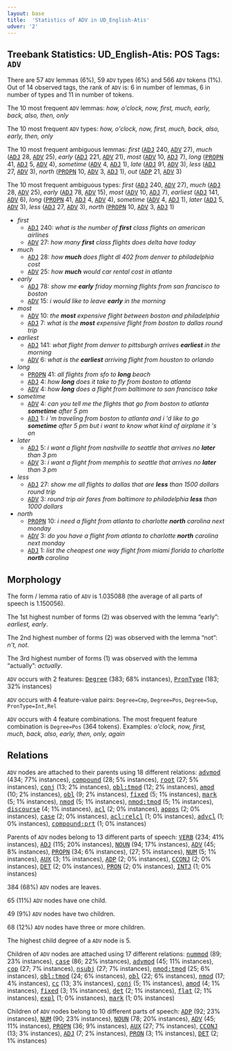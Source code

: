 ```yaml
---
layout: base
title:  'Statistics of ADV in UD_English-Atis'
udver: '2'
---
```


## Treebank Statistics: UD_English-Atis: POS Tags: `ADV`

There are 57 `ADV` lemmas (6%), 59 `ADV` types (6%) and 566 `ADV` tokens (1%).
Out of 14 observed tags, the rank of `ADV` is: 6 in number of lemmas, 6 in number of types and 11 in number of tokens.

The 10 most frequent `ADV` lemmas: <em>how, o'clock, now, first, much, early, back, also, then, only</em>

The 10 most frequent `ADV` types:  <em>how, o'clock, now, first, much, back, also, early, then, only</em>

The 10 most frequent ambiguous lemmas: <em>first</em> (<tt><a href="en_atis-pos-ADJ.html">ADJ</a></tt> 240, <tt><a href="en_atis-pos-ADV.html">ADV</a></tt> 27), <em>much</em> (<tt><a href="en_atis-pos-ADJ.html">ADJ</a></tt> 28, <tt><a href="en_atis-pos-ADV.html">ADV</a></tt> 25), <em>early</em> (<tt><a href="en_atis-pos-ADJ.html">ADJ</a></tt> 221, <tt><a href="en_atis-pos-ADV.html">ADV</a></tt> 21), <em>most</em> (<tt><a href="en_atis-pos-ADV.html">ADV</a></tt> 10, <tt><a href="en_atis-pos-ADJ.html">ADJ</a></tt> 7), <em>long</em> (<tt><a href="en_atis-pos-PROPN.html">PROPN</a></tt> 41, <tt><a href="en_atis-pos-ADJ.html">ADJ</a></tt> 5, <tt><a href="en_atis-pos-ADV.html">ADV</a></tt> 4), <em>sometime</em> (<tt><a href="en_atis-pos-ADV.html">ADV</a></tt> 4, <tt><a href="en_atis-pos-ADJ.html">ADJ</a></tt> 1), <em>late</em> (<tt><a href="en_atis-pos-ADJ.html">ADJ</a></tt> 91, <tt><a href="en_atis-pos-ADV.html">ADV</a></tt> 3), <em>less</em> (<tt><a href="en_atis-pos-ADJ.html">ADJ</a></tt> 27, <tt><a href="en_atis-pos-ADV.html">ADV</a></tt> 3), <em>north</em> (<tt><a href="en_atis-pos-PROPN.html">PROPN</a></tt> 10, <tt><a href="en_atis-pos-ADV.html">ADV</a></tt> 3, <tt><a href="en_atis-pos-ADJ.html">ADJ</a></tt> 1), <em>out</em> (<tt><a href="en_atis-pos-ADP.html">ADP</a></tt> 21, <tt><a href="en_atis-pos-ADV.html">ADV</a></tt> 3)

The 10 most frequent ambiguous types:  <em>first</em> (<tt><a href="en_atis-pos-ADJ.html">ADJ</a></tt> 240, <tt><a href="en_atis-pos-ADV.html">ADV</a></tt> 27), <em>much</em> (<tt><a href="en_atis-pos-ADJ.html">ADJ</a></tt> 28, <tt><a href="en_atis-pos-ADV.html">ADV</a></tt> 25), <em>early</em> (<tt><a href="en_atis-pos-ADJ.html">ADJ</a></tt> 78, <tt><a href="en_atis-pos-ADV.html">ADV</a></tt> 15), <em>most</em> (<tt><a href="en_atis-pos-ADV.html">ADV</a></tt> 10, <tt><a href="en_atis-pos-ADJ.html">ADJ</a></tt> 7), <em>earliest</em> (<tt><a href="en_atis-pos-ADJ.html">ADJ</a></tt> 141, <tt><a href="en_atis-pos-ADV.html">ADV</a></tt> 6), <em>long</em> (<tt><a href="en_atis-pos-PROPN.html">PROPN</a></tt> 41, <tt><a href="en_atis-pos-ADJ.html">ADJ</a></tt> 4, <tt><a href="en_atis-pos-ADV.html">ADV</a></tt> 4), <em>sometime</em> (<tt><a href="en_atis-pos-ADV.html">ADV</a></tt> 4, <tt><a href="en_atis-pos-ADJ.html">ADJ</a></tt> 1), <em>later</em> (<tt><a href="en_atis-pos-ADJ.html">ADJ</a></tt> 5, <tt><a href="en_atis-pos-ADV.html">ADV</a></tt> 3), <em>less</em> (<tt><a href="en_atis-pos-ADJ.html">ADJ</a></tt> 27, <tt><a href="en_atis-pos-ADV.html">ADV</a></tt> 3), <em>north</em> (<tt><a href="en_atis-pos-PROPN.html">PROPN</a></tt> 10, <tt><a href="en_atis-pos-ADV.html">ADV</a></tt> 3, <tt><a href="en_atis-pos-ADJ.html">ADJ</a></tt> 1)


* <em>first</em>
  * <tt><a href="en_atis-pos-ADJ.html">ADJ</a></tt> 240: <em>what is the number of <b>first</b> class flights on american airlines</em>
  * <tt><a href="en_atis-pos-ADV.html">ADV</a></tt> 27: <em>how many <b>first</b> class flights does delta have today</em>
* <em>much</em>
  * <tt><a href="en_atis-pos-ADJ.html">ADJ</a></tt> 28: <em>how <b>much</b> does flight dl 402 from denver to philadelphia cost</em>
  * <tt><a href="en_atis-pos-ADV.html">ADV</a></tt> 25: <em>how <b>much</b> would car rental cost in atlanta</em>
* <em>early</em>
  * <tt><a href="en_atis-pos-ADJ.html">ADJ</a></tt> 78: <em>show me <b>early</b> friday morning flights from san francisco to boston</em>
  * <tt><a href="en_atis-pos-ADV.html">ADV</a></tt> 15: <em>i would like to leave <b>early</b> in the morning</em>
* <em>most</em>
  * <tt><a href="en_atis-pos-ADV.html">ADV</a></tt> 10: <em>the <b>most</b> expensive flight between boston and philadelphia</em>
  * <tt><a href="en_atis-pos-ADJ.html">ADJ</a></tt> 7: <em>what is the <b>most</b> expensive flight from boston to dallas round trip</em>
* <em>earliest</em>
  * <tt><a href="en_atis-pos-ADJ.html">ADJ</a></tt> 141: <em>what flight from denver to pittsburgh arrives <b>earliest</b> in the morning</em>
  * <tt><a href="en_atis-pos-ADV.html">ADV</a></tt> 6: <em>what is the <b>earliest</b> arriving flight from houston to orlando</em>
* <em>long</em>
  * <tt><a href="en_atis-pos-PROPN.html">PROPN</a></tt> 41: <em>all flights from sfo to <b>long</b> beach</em>
  * <tt><a href="en_atis-pos-ADJ.html">ADJ</a></tt> 4: <em>how <b>long</b> does it take to fly from boston to atlanta</em>
  * <tt><a href="en_atis-pos-ADV.html">ADV</a></tt> 4: <em>how <b>long</b> does a flight from baltimore to san francisco take</em>
* <em>sometime</em>
  * <tt><a href="en_atis-pos-ADV.html">ADV</a></tt> 4: <em>can you tell me the flights that go from boston to atlanta <b>sometime</b> after 5 pm</em>
  * <tt><a href="en_atis-pos-ADJ.html">ADJ</a></tt> 1: <em>i 'm traveling from boston to atlanta and i 'd like to go <b>sometime</b> after 5 pm but i want to know what kind of airplane it 's on</em>
* <em>later</em>
  * <tt><a href="en_atis-pos-ADJ.html">ADJ</a></tt> 5: <em>i want a flight from nashville to seattle that arrives no <b>later</b> than 3 pm</em>
  * <tt><a href="en_atis-pos-ADV.html">ADV</a></tt> 3: <em>i want a flight from memphis to seattle that arrives no <b>later</b> than 3 pm</em>
* <em>less</em>
  * <tt><a href="en_atis-pos-ADJ.html">ADJ</a></tt> 27: <em>show me all flights to dallas that are <b>less</b> than 1500 dollars round trip</em>
  * <tt><a href="en_atis-pos-ADV.html">ADV</a></tt> 3: <em>round trip air fares from baltimore to philadelphia <b>less</b> than 1000 dollars</em>
* <em>north</em>
  * <tt><a href="en_atis-pos-PROPN.html">PROPN</a></tt> 10: <em>i need a flight from atlanta to charlotte <b>north</b> carolina next monday</em>
  * <tt><a href="en_atis-pos-ADV.html">ADV</a></tt> 3: <em>do you have a flight from atlanta to charlotte <b>north</b> carolina next monday</em>
  * <tt><a href="en_atis-pos-ADJ.html">ADJ</a></tt> 1: <em>list the cheapest one way flight from miami florida to charlotte <b>north</b> carolina</em>

## Morphology

The form / lemma ratio of `ADV` is 1.035088 (the average of all parts of speech is 1.150056).

The 1st highest number of forms (2) was observed with the lemma “early”: <em>earliest, early</em>.

The 2nd highest number of forms (2) was observed with the lemma “not”: <em>n't, not</em>.

The 3rd highest number of forms (1) was observed with the lemma “actually”: <em>actually</em>.

`ADV` occurs with 2 features: <tt><a href="en_atis-feat-Degree.html">Degree</a></tt> (383; 68% instances), <tt><a href="en_atis-feat-PronType.html">PronType</a></tt> (183; 32% instances)

`ADV` occurs with 4 feature-value pairs: `Degree=Cmp`, `Degree=Pos`, `Degree=Sup`, `PronType=Int,Rel`

`ADV` occurs with 4 feature combinations.
The most frequent feature combination is `Degree=Pos` (364 tokens).
Examples: <em>o'clock, now, first, much, back, also, early, then, only, again</em>


## Relations

`ADV` nodes are attached to their parents using 18 different relations: <tt><a href="en_atis-dep-advmod.html">advmod</a></tt> (434; 77% instances), <tt><a href="en_atis-dep-compound.html">compound</a></tt> (28; 5% instances), <tt><a href="en_atis-dep-root.html">root</a></tt> (27; 5% instances), <tt><a href="en_atis-dep-conj.html">conj</a></tt> (13; 2% instances), <tt><a href="en_atis-dep-obl-tmod.html">obl:tmod</a></tt> (12; 2% instances), <tt><a href="en_atis-dep-amod.html">amod</a></tt> (10; 2% instances), <tt><a href="en_atis-dep-obl.html">obl</a></tt> (9; 2% instances), <tt><a href="en_atis-dep-fixed.html">fixed</a></tt> (5; 1% instances), <tt><a href="en_atis-dep-mark.html">mark</a></tt> (5; 1% instances), <tt><a href="en_atis-dep-nmod.html">nmod</a></tt> (5; 1% instances), <tt><a href="en_atis-dep-nmod-tmod.html">nmod:tmod</a></tt> (5; 1% instances), <tt><a href="en_atis-dep-discourse.html">discourse</a></tt> (4; 1% instances), <tt><a href="en_atis-dep-acl.html">acl</a></tt> (2; 0% instances), <tt><a href="en_atis-dep-appos.html">appos</a></tt> (2; 0% instances), <tt><a href="en_atis-dep-case.html">case</a></tt> (2; 0% instances), <tt><a href="en_atis-dep-acl-relcl.html">acl:relcl</a></tt> (1; 0% instances), <tt><a href="en_atis-dep-advcl.html">advcl</a></tt> (1; 0% instances), <tt><a href="en_atis-dep-compound-prt.html">compound:prt</a></tt> (1; 0% instances)

Parents of `ADV` nodes belong to 13 different parts of speech: <tt><a href="en_atis-pos-VERB.html">VERB</a></tt> (234; 41% instances), <tt><a href="en_atis-pos-ADJ.html">ADJ</a></tt> (115; 20% instances), <tt><a href="en_atis-pos-NOUN.html">NOUN</a></tt> (94; 17% instances), <tt><a href="en_atis-pos-ADV.html">ADV</a></tt> (45; 8% instances), <tt><a href="en_atis-pos-PROPN.html">PROPN</a></tt> (34; 6% instances),  (27; 5% instances), <tt><a href="en_atis-pos-NUM.html">NUM</a></tt> (5; 1% instances), <tt><a href="en_atis-pos-AUX.html">AUX</a></tt> (3; 1% instances), <tt><a href="en_atis-pos-ADP.html">ADP</a></tt> (2; 0% instances), <tt><a href="en_atis-pos-CCONJ.html">CCONJ</a></tt> (2; 0% instances), <tt><a href="en_atis-pos-DET.html">DET</a></tt> (2; 0% instances), <tt><a href="en_atis-pos-PRON.html">PRON</a></tt> (2; 0% instances), <tt><a href="en_atis-pos-INTJ.html">INTJ</a></tt> (1; 0% instances)

384 (68%) `ADV` nodes are leaves.

65 (11%) `ADV` nodes have one child.

49 (9%) `ADV` nodes have two children.

68 (12%) `ADV` nodes have three or more children.

The highest child degree of a `ADV` node is 5.

Children of `ADV` nodes are attached using 17 different relations: <tt><a href="en_atis-dep-nummod.html">nummod</a></tt> (89; 23% instances), <tt><a href="en_atis-dep-case.html">case</a></tt> (86; 22% instances), <tt><a href="en_atis-dep-advmod.html">advmod</a></tt> (45; 11% instances), <tt><a href="en_atis-dep-cop.html">cop</a></tt> (27; 7% instances), <tt><a href="en_atis-dep-nsubj.html">nsubj</a></tt> (27; 7% instances), <tt><a href="en_atis-dep-nmod-tmod.html">nmod:tmod</a></tt> (25; 6% instances), <tt><a href="en_atis-dep-obl-tmod.html">obl:tmod</a></tt> (24; 6% instances), <tt><a href="en_atis-dep-obl.html">obl</a></tt> (22; 6% instances), <tt><a href="en_atis-dep-nmod.html">nmod</a></tt> (17; 4% instances), <tt><a href="en_atis-dep-cc.html">cc</a></tt> (13; 3% instances), <tt><a href="en_atis-dep-conj.html">conj</a></tt> (5; 1% instances), <tt><a href="en_atis-dep-amod.html">amod</a></tt> (4; 1% instances), <tt><a href="en_atis-dep-fixed.html">fixed</a></tt> (3; 1% instances), <tt><a href="en_atis-dep-det.html">det</a></tt> (2; 1% instances), <tt><a href="en_atis-dep-flat.html">flat</a></tt> (2; 1% instances), <tt><a href="en_atis-dep-expl.html">expl</a></tt> (1; 0% instances), <tt><a href="en_atis-dep-mark.html">mark</a></tt> (1; 0% instances)

Children of `ADV` nodes belong to 10 different parts of speech: <tt><a href="en_atis-pos-ADP.html">ADP</a></tt> (92; 23% instances), <tt><a href="en_atis-pos-NUM.html">NUM</a></tt> (90; 23% instances), <tt><a href="en_atis-pos-NOUN.html">NOUN</a></tt> (78; 20% instances), <tt><a href="en_atis-pos-ADV.html">ADV</a></tt> (45; 11% instances), <tt><a href="en_atis-pos-PROPN.html">PROPN</a></tt> (36; 9% instances), <tt><a href="en_atis-pos-AUX.html">AUX</a></tt> (27; 7% instances), <tt><a href="en_atis-pos-CCONJ.html">CCONJ</a></tt> (13; 3% instances), <tt><a href="en_atis-pos-ADJ.html">ADJ</a></tt> (7; 2% instances), <tt><a href="en_atis-pos-PRON.html">PRON</a></tt> (3; 1% instances), <tt><a href="en_atis-pos-DET.html">DET</a></tt> (2; 1% instances)

